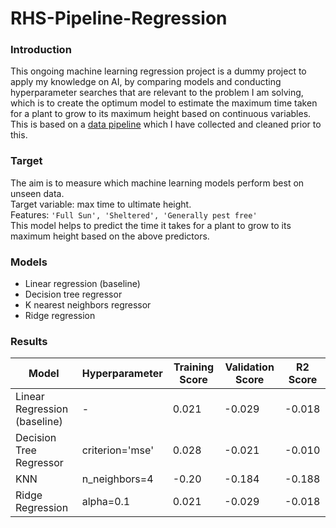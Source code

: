 # RHS-Pipeline-Regression
### Introduction
This ongoing machine learning regression project is a dummy project to apply my knowledge on AI, by comparing models and conducting hyperparameter searches that are relevant to the problem I am solving, which is to create the optimum model to estimate the maximum time taken for a plant to grow to its maximum height based on continuous variables.
<br>
This is based on a [data pipeline](https://github.com/akikoogawa7/RHS-Data-Pipeline) which I have collected and cleaned prior to this.

### Target
The aim is to measure which machine learning models perform best on unseen data. 
<br>
Target variable: max time to ultimate height.
<br>
Features: `'Full Sun', 'Sheltered', 'Generally pest free'`
<br>
This model helps to predict the time it takes for a plant to grow to its maximum height based on the above predictors.
<br>

### Models
- Linear regression (baseline)
- Decision tree regressor
- K nearest neighbors regressor
- Ridge regression

### Results
| Model                        | Hyperparameter  | Training Score | Validation Score | R2 Score |
|------------------------------|-----------------|----------------|------------------|----------|
| Linear Regression (baseline) | -               | 0.021          | -0.029           | -0.018   |
| Decision Tree Regressor      | criterion='mse' | 0.028          | -0.021           | -0.010   |
| KNN                          | n_neighbors=4   | -0.20          | -0.184           | -0.188   |
| Ridge Regression             | alpha=0.1       | 0.021          | -0.029           | -0.018   |
